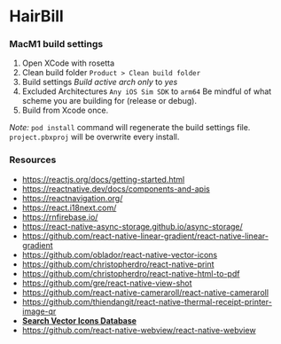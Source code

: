 # HairBill

### MacM1 build settings

1. Open XCode with rosetta
2. Clean build folder `Product > Clean build folder`
3. Build settings *Build active arch only* to *yes*
4. Excluded Architectures `Any iOS Sim SDK` to `arm64`
   Be mindful of what scheme you are building for (release or debug).
5. Build from Xcode once.

*Note:* `pod install` command will regenerate the build settings file.
`project.pbxproj` will be overwrite every install.


### Resources

* https://reactjs.org/docs/getting-started.html
* https://reactnative.dev/docs/components-and-apis
* https://reactnavigation.org/
* https://react.i18next.com/
* https://rnfirebase.io/
* https://react-native-async-storage.github.io/async-storage/
* https://github.com/react-native-linear-gradient/react-native-linear-gradient
* https://github.com/oblador/react-native-vector-icons
* https://github.com/christopherdro/react-native-print
* https://github.com/christopherdro/react-native-html-to-pdf
* https://github.com/gre/react-native-view-shot
* https://github.com/react-native-cameraroll/react-native-cameraroll
* https://github.com/thiendangit/react-native-thermal-receipt-printer-image-qr
* [**Search Vector Icons Database**](https://oblador.github.io/react-native-vector-icons/)
* https://github.com/react-native-webview/react-native-webview

